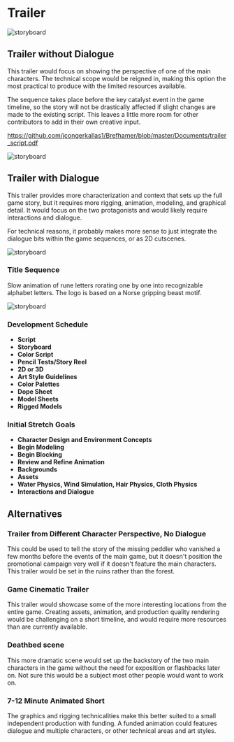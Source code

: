 # Trailer

![storyboard](https://github.com/jcongerkallas1/Brefhamer/blob/master/Images/forestsketchdetailed.jpg)
## Trailer without Dialogue
This trailer would focus on showing the perspective of one of the main characters.  The technical scope would be reigned in, making this option the most practical to produce with the limited resources available.  

The sequence takes place before the key catalyst event in the game timeline, so the story will not be drastically affected if slight changes are made to the existing script.  This leaves a little more room for other contributors to add in their own creative input.

https://github.com/jcongerkallas1/Brefhamer/blob/master/Documents/trailer_script.pdf

![storyboard](https://github.com/jcongerkallas1/Brefhamer/blob/master/Images/forest_scene_pencil_sketch.jpg)
## Trailer with Dialogue
This trailer provides more characterization and context that sets up the full game story, but it requires more rigging, animation, modeling, and graphical detail.  It would focus on the two protagonists and would likely require interactions and dialogue.  

For technical reasons, it probably makes more sense to just integrate the dialogue bits within the game sequences, or as 2D cutscenes.

![storyboard](https://github.com/jcongerkallas1/Brefhamer/blob/master/Images/forest_thumbs3.jpg)

### Title Sequence
Slow animation of rune letters rorating one by one into recognizable alphabet letters.  The logo is based on a Norse gripping beast motif.

![storyboard](https://github.com/jcongerkallas1/Brefhamer/blob/master/Images/storyboard_panel.jpg)
### Development Schedule
- **Script**
- **Storyboard**
- **Color Script**
- **Pencil Tests/Story Reel**
- **2D or 3D**
- **Art Style Guidelines**
- **Color Palettes**
- **Dope Sheet**
- **Model Sheets**
- **Rigged Models**

### Initial Stretch Goals
- **Character Design and Environment Concepts**
- **Begin Modeling**
- **Begin Blocking**
- **Review and Refine Animation**
- **Backgrounds**
- **Assets**
- **Water Physics, Wind Simulation, Hair Physics, Cloth Physics**
- **Interactions and Dialogue**

## Alternatives

### Trailer from Different Character Perspective, No Dialogue
This could be used to tell the story of the missing peddler who vanished a few months before the events of the main game, but it doesn't position the promotional campaign very well if it doesn't feature the main characters.  This trailer would be set in the ruins rather than the forest. 

### Game Cinematic Trailer
This trailer would showcase some of the more interesting locations from the entire game.  Creating assets, animation, and production quality rendering would be challenging on a short timeline, and would require more resources than are currently available.

### Deathbed scene
This more dramatic scene would set up the backstory of the two main characters in the game without the need for exposition or flashbacks later on.  Not sure this would be a subject most other people would want to work on.

### 7-12 Minute Animated Short
The graphics and rigging technicalities make this better suited to a small independent production with funding.  A funded animation could features dialogue and multiple characters, or other technical areas and art styles. 

